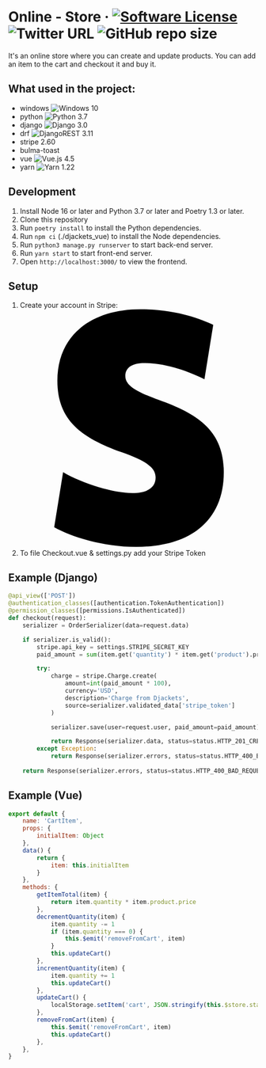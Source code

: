 # Online - Store &middot; [![Software License](https://img.shields.io/badge/license-MIT-brightgreen.svg?style=flat-square)](https://github.com/David2261/DV_Business/blob/main/LICENSE.md) ![Twitter URL](https://img.shields.io/twitter/url?label=Twitter&style=social&url=https%3A%2F%2Ftwitter.com%2Fad_ge_1) ![GitHub repo size](https://img.shields.io/github/repo-size/David2261/DV_Business?style=plastic)

It's an online store where you can create and update products. You can add an item to the cart and checkout it and buy it.

## What used in the project:
- windows ![Windows](https://img.shields.io/badge/Windows-0078D6?style=for-the-badge&logo=windows&logoColor=white) 10
- python ![Python](https://img.shields.io/badge/python-3670A0?style=for-the-badge&logo=python&logoColor=ffdd54) 3.7
- django ![Django](https://img.shields.io/badge/django-%23092E20.svg?style=for-the-badge&logo=django&logoColor=white) 3.0
- drf ![DjangoREST](https://img.shields.io/badge/DJANGO-REST-ff1709?style=for-the-badge&logo=django&logoColor=white&color=ff1709&labelColor=gray) 3.11
- stripe 2.60
- bulma-toast
- vue ![Vue.js](https://img.shields.io/badge/vuejs-%2335495e.svg?style=for-the-badge&logo=vuedotjs&logoColor=%234FC08D) 4.5
- yarn ![Yarn](https://img.shields.io/badge/yarn-%232C8EBB.svg?style=for-the-badge&logo=yarn&logoColor=white) 1.22

## Development
1. Install Node 16 or later and Python 3.7 or later and Poetry 1.3 or later.
2. Clone this repository
3. Run `poetry install` to install the Python dependencies.
4. Run `npm ci` (./djackets_vue) to install the Node dependencies.
5. Run `python3 manage.py runserver` to start back-end server.
6. Run `yarn start` to start front-end server.
7. Open `http://localhost:3000/` to view the frontend.

## Setup
1. Create your account in Stripe: <a href="https://dashboard.stripe.com/"><svg role="img" viewBox="0 0 24 24" xmlns="http://www.w3.org/2000/svg">Stripe<path d="M13.976 9.15c-2.172-.806-3.356-1.426-3.356-2.409 0-.831.683-1.305 1.901-1.305 2.227 0 4.515.858 6.09 1.631l.89-5.494C18.252.975 15.697 0 12.165 0 9.667 0 7.589.654 6.104 1.872 4.56 3.147 3.757 4.992 3.757 7.218c0 4.039 2.467 5.76 6.476 7.219 2.585.92 3.445 1.574 3.445 2.583 0 .98-.84 1.545-2.354 1.545-1.875 0-4.965-.921-6.99-2.109l-.9 5.555C5.175 22.99 8.385 24 11.714 24c2.641 0 4.843-.624 6.328-1.813 1.664-1.305 2.525-3.236 2.525-5.732 0-4.128-2.524-5.851-6.594-7.305h.003z"/></svg></a>
2. To file Checkout.vue & settings.py add your Stripe Token

## Example (Django)
```python
@api_view(['POST'])
@authentication_classes([authentication.TokenAuthentication])
@permission_classes([permissions.IsAuthenticated])
def checkout(request):
    serializer = OrderSerializer(data=request.data)

    if serializer.is_valid():
        stripe.api_key = settings.STRIPE_SECRET_KEY
        paid_amount = sum(item.get('quantity') * item.get('product').price for item in serializer.validated_data['items'])

        try:
            charge = stripe.Charge.create(
                amount=int(paid_amount * 100),
                currency='USD',
                description='Charge from Djackets',
                source=serializer.validated_data['stripe_token']
            )

            serializer.save(user=request.user, paid_amount=paid_amount)

            return Response(serializer.data, status=status.HTTP_201_CREATED)
        except Exception:
            return Response(serializer.errors, status=status.HTTP_400_BAD_REQUEST)
    
    return Response(serializer.errors, status=status.HTTP_400_BAD_REQUEST)
```

## Example (Vue)
```jsx
export default {
    name: 'CartItem',
    props: {
        initialItem: Object
    },
    data() {
        return {
            item: this.initialItem
        }
    },
    methods: {
        getItemTotal(item) {
            return item.quantity * item.product.price
        },
        decrementQuantity(item) {
            item.quantity -= 1
            if (item.quantity === 0) {
                this.$emit('removeFromCart', item)
            }
            this.updateCart()
        },
        incrementQuantity(item) {
            item.quantity += 1
            this.updateCart()
        },
        updateCart() {
            localStorage.setItem('cart', JSON.stringify(this.$store.state.cart))
        },
        removeFromCart(item) {
            this.$emit('removeFromCart', item)
            this.updateCart()
        },
    },
}
```